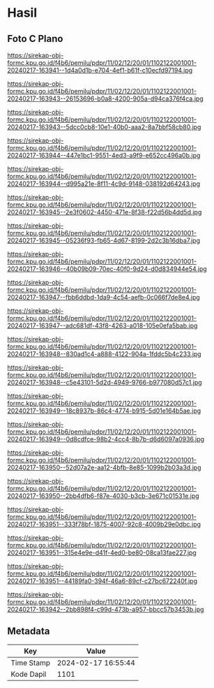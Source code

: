 # Hasil

## Foto C Plano

https://sirekap-obj-formc.kpu.go.id/f4b6/pemilu/pdpr/11/02/12/20/01/1102122001001-20240217-163941--1d4a0d1b-e704-4ef1-b61f-c10ecfd97194.jpg

https://sirekap-obj-formc.kpu.go.id/f4b6/pemilu/pdpr/11/02/12/20/01/1102122001001-20240217-163943--26153696-b0a8-4200-905a-d94ca376f4ca.jpg

https://sirekap-obj-formc.kpu.go.id/f4b6/pemilu/pdpr/11/02/12/20/01/1102122001001-20240217-163943--5dcc0cb8-10e1-40b0-aaa2-8a7bbf58cb80.jpg

https://sirekap-obj-formc.kpu.go.id/f4b6/pemilu/pdpr/11/02/12/20/01/1102122001001-20240217-163944--447e1bc1-9551-4ed3-a9f9-e652cc496a0b.jpg

https://sirekap-obj-formc.kpu.go.id/f4b6/pemilu/pdpr/11/02/12/20/01/1102122001001-20240217-163944--d995a21e-8f11-4c9d-9148-038192d64243.jpg

https://sirekap-obj-formc.kpu.go.id/f4b6/pemilu/pdpr/11/02/12/20/01/1102122001001-20240217-163945--2e3f0602-4450-471e-8f38-f22d56b4dd5d.jpg

https://sirekap-obj-formc.kpu.go.id/f4b6/pemilu/pdpr/11/02/12/20/01/1102122001001-20240217-163945--05236f93-fb65-4d67-8199-2d2c3b16dba7.jpg

https://sirekap-obj-formc.kpu.go.id/f4b6/pemilu/pdpr/11/02/12/20/01/1102122001001-20240217-163946--40b09b09-70ec-40f0-9d24-d0d834944e54.jpg

https://sirekap-obj-formc.kpu.go.id/f4b6/pemilu/pdpr/11/02/12/20/01/1102122001001-20240217-163947--fbb6ddbd-1da9-4c54-aefb-0c066f7de8e4.jpg

https://sirekap-obj-formc.kpu.go.id/f4b6/pemilu/pdpr/11/02/12/20/01/1102122001001-20240217-163947--adc681df-43f8-4263-a018-105e0efa5bab.jpg

https://sirekap-obj-formc.kpu.go.id/f4b6/pemilu/pdpr/11/02/12/20/01/1102122001001-20240217-163948--830ad1c4-a888-4122-904a-1fddc5b4c233.jpg

https://sirekap-obj-formc.kpu.go.id/f4b6/pemilu/pdpr/11/02/12/20/01/1102122001001-20240217-163948--c5e43101-5d2d-4949-9766-b977080d57c1.jpg

https://sirekap-obj-formc.kpu.go.id/f4b6/pemilu/pdpr/11/02/12/20/01/1102122001001-20240217-163949--18c8937b-86c4-4774-b915-5d01e164b5ae.jpg

https://sirekap-obj-formc.kpu.go.id/f4b6/pemilu/pdpr/11/02/12/20/01/1102122001001-20240217-163949--0d8cdfce-98b2-4cc4-8b7b-d6d6097a0936.jpg

https://sirekap-obj-formc.kpu.go.id/f4b6/pemilu/pdpr/11/02/12/20/01/1102122001001-20240217-163950--52d07a2e-aa12-4bfb-8e85-1099b2b03a3d.jpg

https://sirekap-obj-formc.kpu.go.id/f4b6/pemilu/pdpr/11/02/12/20/01/1102122001001-20240217-163950--2bb4dfb6-f87e-4030-b3cb-3e671c01531e.jpg

https://sirekap-obj-formc.kpu.go.id/f4b6/pemilu/pdpr/11/02/12/20/01/1102122001001-20240217-163951--333f78bf-1875-4007-92c8-4009b29e0dbc.jpg

https://sirekap-obj-formc.kpu.go.id/f4b6/pemilu/pdpr/11/02/12/20/01/1102122001001-20240217-163951--315e4e9e-d41f-4ed0-be80-08ca13fae227.jpg

https://sirekap-obj-formc.kpu.go.id/f4b6/pemilu/pdpr/11/02/12/20/01/1102122001001-20240217-163951--44189fa0-394f-46a6-89cf-c27bc672240f.jpg

https://sirekap-obj-formc.kpu.go.id/f4b6/pemilu/pdpr/11/02/12/20/01/1102122001001-20240217-163942--2bb898f4-c99d-473b-a957-bbcc57b3453b.jpg


## Metadata

| Key        | Value               |
| ---------- | ------------------- |
| Time Stamp | 2024-02-17 16:55:44 |
| Kode Dapil | 1101                |



